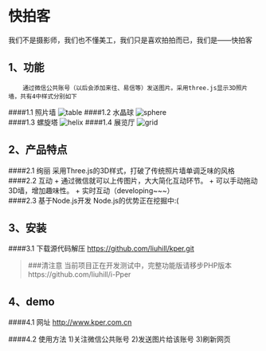 快拍客
====
我们不是摄影师，我们也不懂美工，我们只是喜欢拍拍而已，我们是——快拍客




1、功能
----
        通过微信公共账号（以后会添加来往、易信等）发送图片。采用three.js显示3D照片墙，共有4中样式分别如下
####1.1 照片墙
![table](http://www.pper.com.cn/img/table.gif) 
####1.2 水晶球
 ![sphere](http://www.pper.com.cn/img/sphere.gif)  
####1.3 螺旋塔
![helix](http://www.pper.com.cn/img/helix.gif)
####1.4 展览厅
![grid](http://www.pper.com.cn/img/grid.gif)  


2、产品特点
----
####2.1 绚丽
    采用Three.js的3D样式，打破了传统照片墙单调乏味的风格
####2.2 互动
    +   通过微信就可以上传图片，大大简化互动环节。
	+   可以手动拖动3D墙，增加趣味性。
    +   实时互动（developing~~~）   
####2.3 基于Node.js开发
    Node.js的优势正在挖掘中:(

3、安装
----
####3.1 下载源代码解压
https://github.com/liuhill/kper.git
>###清注意
当前项目正在开发测试中，完整功能版请移步PHP版本https://github.com/liuhill/i-Pper


4、demo
----
####4.1 网址
http://www.kper.com.cn

####4.2 使用方法
	1)关注微信公共账号
	2)发送图片给该账号
	3)刷新网页



